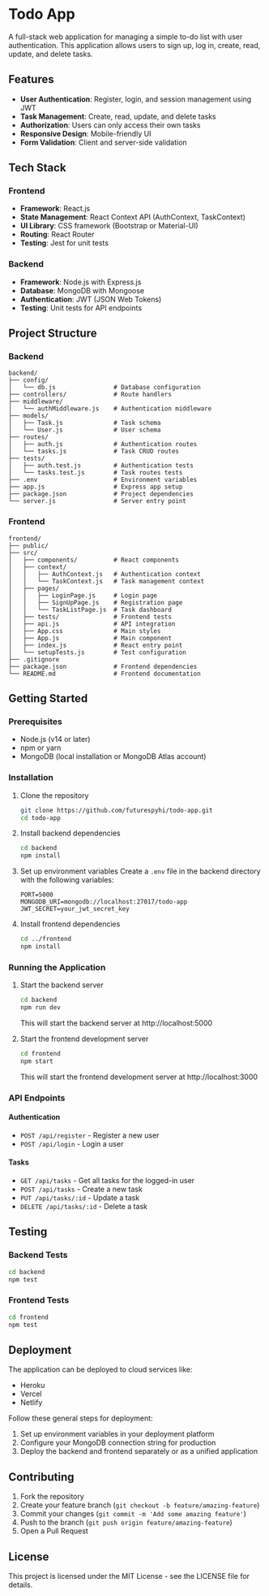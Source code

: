 # Todo App

A full-stack web application for managing a simple to-do list with user authentication. This application allows users to sign up, log in, create, read, update, and delete tasks.

## Features

- **User Authentication**: Register, login, and session management using JWT
- **Task Management**: Create, read, update, and delete tasks
- **Authorization**: Users can only access their own tasks
- **Responsive Design**: Mobile-friendly UI
- **Form Validation**: Client and server-side validation

## Tech Stack

### Frontend
- **Framework**: React.js
- **State Management**: React Context API (AuthContext, TaskContext)
- **UI Library**: CSS framework (Bootstrap or Material-UI)
- **Routing**: React Router
- **Testing**: Jest for unit tests

### Backend
- **Framework**: Node.js with Express.js
- **Database**: MongoDB with Mongoose
- **Authentication**: JWT (JSON Web Tokens)
- **Testing**: Unit tests for API endpoints

## Project Structure

### Backend
```
backend/
├── config/
│   └── db.js                # Database configuration
├── controllers/             # Route handlers
├── middleware/
│   └── authMiddleware.js    # Authentication middleware
├── models/
│   ├── Task.js              # Task schema
│   └── User.js              # User schema
├── routes/
│   ├── auth.js              # Authentication routes
│   └── tasks.js             # Task CRUD routes
├── tests/
│   ├── auth.test.js         # Authentication tests
│   └── tasks.test.js        # Task routes tests
├── .env                     # Environment variables
├── app.js                   # Express app setup
├── package.json             # Project dependencies
└── server.js                # Server entry point
```

### Frontend
```
frontend/
├── public/
├── src/
│   ├── components/          # React components
│   ├── context/
│   │   ├── AuthContext.js   # Authentication context
│   │   └── TaskContext.js   # Task management context
│   ├── pages/
│   │   ├── LoginPage.js     # Login page
│   │   ├── SignUpPage.js    # Registration page
│   │   └── TaskListPage.js  # Task dashboard
│   ├── tests/               # Frontend tests
│   ├── api.js               # API integration
│   ├── App.css              # Main styles
│   ├── App.js               # Main component
│   ├── index.js             # React entry point
│   └── setupTests.js        # Test configuration
├── .gitignore
├── package.json             # Frontend dependencies
└── README.md                # Frontend documentation
```

## Getting Started

### Prerequisites
- Node.js (v14 or later)
- npm or yarn
- MongoDB (local installation or MongoDB Atlas account)

### Installation

1. Clone the repository
   ```bash
   git clone https://github.com/futurespyhi/todo-app.git
   cd todo-app
   ```

2. Install backend dependencies
   ```bash
   cd backend
   npm install
   ```

3. Set up environment variables
   Create a `.env` file in the backend directory with the following variables:
   ```
   PORT=5000
   MONGODB_URI=mongodb://localhost:27017/todo-app
   JWT_SECRET=your_jwt_secret_key
   ```

4. Install frontend dependencies
   ```bash
   cd ../frontend
   npm install
   ```

### Running the Application

1. Start the backend server
   ```bash
   cd backend
   npm run dev
   ```
   This will start the backend server at http://localhost:5000

2. Start the frontend development server
   ```bash
   cd frontend
   npm start
   ```
   This will start the frontend development server at http://localhost:3000

### API Endpoints

#### Authentication
- `POST /api/register` - Register a new user
- `POST /api/login` - Login a user

#### Tasks
- `GET /api/tasks` - Get all tasks for the logged-in user
- `POST /api/tasks` - Create a new task
- `PUT /api/tasks/:id` - Update a task
- `DELETE /api/tasks/:id` - Delete a task

## Testing

### Backend Tests
```bash
cd backend
npm test
```

### Frontend Tests
```bash
cd frontend
npm test
```

## Deployment

The application can be deployed to cloud services like:
- Heroku
- Vercel
- Netlify

Follow these general steps for deployment:
1. Set up environment variables in your deployment platform
2. Configure your MongoDB connection string for production
3. Deploy the backend and frontend separately or as a unified application

## Contributing

1. Fork the repository
2. Create your feature branch (`git checkout -b feature/amazing-feature`)
3. Commit your changes (`git commit -m 'Add some amazing feature'`)
4. Push to the branch (`git push origin feature/amazing-feature`)
5. Open a Pull Request

## License

This project is licensed under the MIT License - see the LICENSE file for details.
